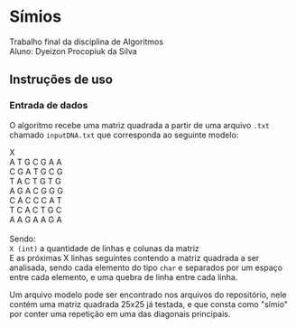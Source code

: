 # Símios
Trabalho final da disciplina de Algoritmos<br>
Aluno: Dyeizon Procopiuk da Silva<br>

## Instruções de uso

### Entrada de dados
O algoritmo recebe uma matriz quadrada a partir de uma arquivo `.txt` chamado `inputDNA.txt` que corresponda ao seguinte modelo: <br>

X <br>
A T G C G A A<br>
C G A T G C G<br>
T A C T G T G<br>
A G A C G G G<br>
C A C C C A T<br>
T C A C T G C<br>
A A G A A G A<br>
<br>
Sendo: <br>
`X (int)` a quantidade de linhas e colunas da matriz <br>
E as próximas X linhas seguintes contendo a matriz quadrada a ser analisada, sendo cada elemento do tipo `char` e separados por um espaço entre cada elemento, e uma quebra de linha entre cada linha. <br>

Um arquivo modelo pode ser encontrado nos arquivos do repositório, nele contém uma matriz quadrada 25x25 já testada, e que consta como "símio" por conter uma repetição em uma das diagonais principais.
